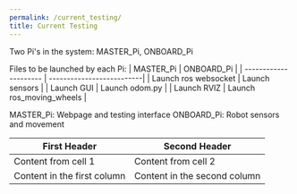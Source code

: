 ```yaml
---
permalink: /current_testing/
title: Current Testing
---
```


Two Pi's in the system: MASTER_Pi, ONBOARD_Pi

Files to be launched by each Pi:
|     MASTER_Pi         |     ONBOARD_Pi            |
| --------------------- | --------------------------|
| Launch ros websocket  | Launch sensors            |
| Launch GUI            | Launch odom.py            |
| Launch RVIZ           | Launch ros_moving_wheels  |

MASTER_Pi: Webpage and testing interface
ONBOARD_Pi: Robot sensors and movement




First Header | Second Header
------------ | -------------
Content from cell 1 | Content from cell 2
Content in the first column | Content in the second column


